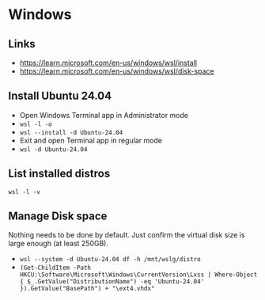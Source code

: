 # Windows

## Links
- https://learn.microsoft.com/en-us/windows/wsl/install
- https://learn.microsoft.com/en-us/windows/wsl/disk-space

## Install Ubuntu 24.04
- Open Windows Terminal app in Administrator mode
- `wsl -l -o`
- `wsl --install -d Ubuntu-24.04`
- Exit and open Terminal app in regular mode
- `wsl -d Ubuntu-24.04`

## List installed distros

`wsl -l -v`

## Manage Disk space

Nothing needs to be done by default. Just confirm the virtual disk size is large enough (at least 250GB).

- `wsl --system -d Ubuntu-24.04 df -h /mnt/wslg/distro`
- `(Get-ChildItem -Path HKCU:\Software\Microsoft\Windows\CurrentVersion\Lxss | Where-Object { $_.GetValue("DistributionName") -eq 'Ubuntu-24.04' }).GetValue("BasePath") + "\ext4.vhdx"`
